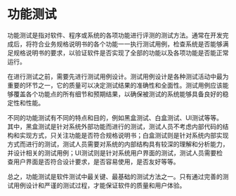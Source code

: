 # 功能测试
功能测试是指对软件、程序或系统的各项功能进行评测的测试方法。通常在开发完成后，将符合业务规格说明书的各个功能一一执行测试用例，检查系统是否能够满足规格说明书的要求，以验证软件是否实现了全部的功能以及各项功能是否能正常运行。

在进行测试之前，需要先进行测试用例设计。测试用例设计是各种测试活动中最为重要的环节之一，它的质量可以决定测试结果的准确性和全面性。测试用例应该能够覆盖各个功能点的所有细节和预期结果，以确保被测试的系统能够具备良好的稳定性和性能。

不同的功能测试有不同的特点和目的，例如黑盒测试、白盒测试、UI测试等等。其中，黑盒测试是针对系统外部功能而进行的测试，测试人员不考虑内部代码的结构和实现方式，只关注功能是否符合规格说明书；白盒测试则是针对系统内部实现方式而进行的测试，测试人员需要对系统的内部结构具有较深的理解和分析能力，并设计相关的测试用例；UI测试则是针对系统用户界面的测试，测试人员需要检查用户界面是否符合设计要求，是否容易使用，是否友好等等。

总之，功能测试是软件测试中最关键、最基础的测试方法之一。只有通过完善的测试用例设计和严谨的测试过程，才能保证软件的质量和用户体验。